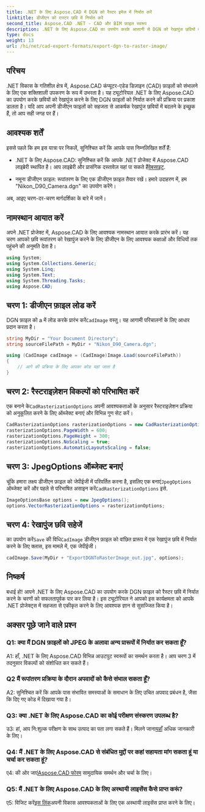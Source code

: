 ```yaml
---
title: .NET के लिए Aspose.CAD में DGN को रैस्टर इमेज में निर्यात करें
linktitle: डीजीएन को रास्टर छवि में निर्यात करें
second_title: Aspose.CAD .NET - CAD और BIM फ़ाइल स्वरूप
description: .NET के लिए Aspose.CAD का उपयोग करके आसानी से DGN को रेखापुंज छवियों में परिवर्तित करें। चरण-दर-चरण मार्गदर्शिका का अन्वेषण करें और CAD फ़ाइल हेरफेर में .NET की शक्ति को उजागर करें।
type: docs
weight: 13
url: /hi/net/cad-export-formats/export-dgn-to-raster-image/
---
```

## परिचय

.NET विकास के गतिशील क्षेत्र में, Aspose.CAD कंप्यूटर-एडेड डिज़ाइन (CAD) फ़ाइलों को संभालने के लिए एक शक्तिशाली उपकरण के रूप में उभरता है। यह ट्यूटोरियल .NET के लिए Aspose.CAD का उपयोग करके छवियों को रेखापुंज करने के लिए DGN फ़ाइलों को निर्यात करने की प्रक्रिया पर प्रकाश डालता है। यदि आप अपनी डीजीएन फाइलों को सहजता से आकर्षक रेखापुंज छवियों में बदलने के इच्छुक हैं, तो आप सही जगह पर हैं।

## आवश्यक शर्तें

इससे पहले कि हम इस यात्रा पर निकलें, सुनिश्चित करें कि आपके पास निम्नलिखित शर्तें हैं:

-  .NET के लिए Aspose.CAD: सुनिश्चित करें कि आपके .NET प्रोजेक्ट में Aspose.CAD लाइब्रेरी स्थापित है। आप लाइब्रेरी और प्रासंगिक दस्तावेज़ यहां पा सकते हैं[वेबसाइट](https://reference.aspose.com/cad/net/).

- नमूना डीजीएन फ़ाइल: रूपांतरण के लिए एक डीजीएन फ़ाइल तैयार रखें। हमारे उदाहरण में, हम "Nikon_D90_Camera.dgn" का उपयोग करेंगे।

अब, आइए चरण-दर-चरण मार्गदर्शिका के बारे में जानें।

## नामस्थान आयात करें

अपने .NET प्रोजेक्ट में, Aspose.CAD के लिए आवश्यक नामस्थान आयात करके प्रारंभ करें। यह चरण आपको छवि रूपांतरण को रेखापुंज करने के लिए डीजीएन के लिए आवश्यक कक्षाओं और विधियों तक पहुंचने की अनुमति देता है।

```csharp
using System;
using System.Collections.Generic;
using System.Linq;
using System.Text;
using System.Threading.Tasks;
using Aspose.CAD;
```

## चरण 1: डीजीएन फ़ाइल लोड करें

 DGN फ़ाइल को a में लोड करके प्रारंभ करें`CadImage` वस्तु। यह आगामी परिचालनों के लिए आधार प्रदान करता है।

```csharp
string MyDir = "Your Document Directory";
string sourceFilePath = MyDir + "Nikon_D90_Camera.dgn";

using (CadImage cadImage = (CadImage)Image.Load(sourceFilePath))
{
    // आगे की प्रक्रिया के लिए आपका कोड यहां जाता है
}
```

## चरण 2: रैस्टराइज़ेशन विकल्पों को परिभाषित करें

 एक बनाने के`CadRasterizationOptions` अपनी आवश्यकताओं के अनुसार रैस्टराइज़ेशन प्रक्रिया को अनुकूलित करने के लिए ऑब्जेक्ट बनाएं और विभिन्न गुण सेट करें।

```csharp
CadRasterizationOptions rasterizationOptions = new CadRasterizationOptions();
rasterizationOptions.PageWidth = 600;
rasterizationOptions.PageHeight = 300;
rasterizationOptions.NoScaling = true;
rasterizationOptions.AutomaticLayoutsScaling = false;
```

## चरण 3: JpegOptions ऑब्जेक्ट बनाएं

 चूंकि हमारा लक्ष्य डीजीएन फ़ाइल को जेपीईजी में परिवर्तित करना है, इसलिए एक बनाएं`JpegOptions` ऑब्जेक्ट करें और पहले से परिभाषित असाइन करें`CadRasterizationOptions` इसे.

```csharp
ImageOptionsBase options = new JpegOptions();
options.VectorRasterizationOptions = rasterizationOptions;
```

## चरण 4: रेखापुंज छवि सहेजें

 का उपयोग करें`Save` की विधि`CadImage` डीजीएन फ़ाइल को वांछित प्रारूप में एक रेखापुंज छवि में निर्यात करने के लिए क्लास, इस मामले में, एक जेपीईजी।

```csharp
cadImage.Save(MyDir + "ExportDGNToRasterImage_out.jpg", options);
```

## निष्कर्ष

बधाई हो! आपने .NET के लिए Aspose.CAD का उपयोग करके DGN फ़ाइल को रैस्टर छवि में निर्यात करने के चरणों को सफलतापूर्वक पार कर लिया है। इस ट्यूटोरियल ने आपको इस कार्यक्षमता को आपके .NET प्रोजेक्ट्स में सहजता से एकीकृत करने के लिए आवश्यक ज्ञान से सुसज्जित किया है।

## अक्सर पूछे जाने वाले प्रश्न

### Q1: क्या मैं DGN फ़ाइलों को JPEG के अलावा अन्य प्रारूपों में निर्यात कर सकता हूँ?

A1: हाँ, .NET के लिए Aspose.CAD विभिन्न आउटपुट स्वरूपों का समर्थन करता है। आप चरण 3 में तदनुसार विकल्पों को संशोधित कर सकते हैं।

### Q2 मैं रूपांतरण प्रक्रिया के दौरान अपवादों को कैसे संभाल सकता हूँ?

A2: सुनिश्चित करें कि आपके पास संभावित समस्याओं के समाधान के लिए उचित अपवाद प्रबंधन है, जैसा कि दिए गए कोड में दिखाया गया है।

### Q3: क्या .NET के लिए Aspose.CAD का कोई परीक्षण संस्करण उपलब्ध है?

 उ3: हां, आप नि:शुल्क परीक्षण के साथ उत्पाद का पता लगा सकते हैं। मिलने जाना[यहाँ](https://releases.aspose.com/) अधिक जानकारी के लिए।

### Q4: मैं .NET के लिए Aspose.CAD से संबंधित मुद्दों पर कहां सहायता मांग सकता हूं या चर्चा कर सकता हूं?

 ए4: की ओर जाएं[Aspose.CAD फोरम](https://forum.aspose.com/c/cad/19) सामुदायिक समर्थन और चर्चा के लिए।

### Q5: मैं .NET के लिए Aspose.CAD के लिए अस्थायी लाइसेंस कैसे प्राप्त करूं?

 ए5: विजिट करें[इस लिंक](https://purchase.aspose.com/temporary-license/)अपनी विकास आवश्यकताओं के लिए एक अस्थायी लाइसेंस प्राप्त करने के लिए।